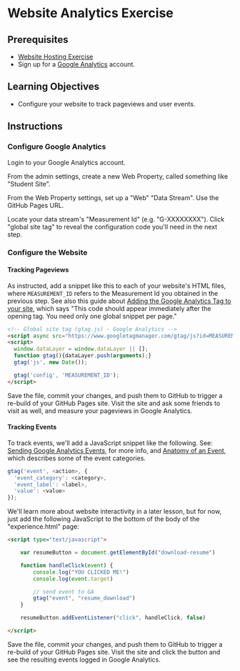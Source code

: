 
# Website Analytics Exercise

## Prerequisites

  + [Website Hosting Exercise](/exercises/website-hosting/exercise.md)
  + Sign up for a [Google Analytics](https://analytics.google.com) account.

## Learning Objectives

  + Configure your website to track pageviews and user events.

## Instructions

### Configure Google Analytics

Login to your Google Analytics account.

From the admin settings, create a new Web Property, called something like "Student Site".

From the Web Property settings, set up a "Web" "Data Stream". Use the GitHub Pages URL.

Locate your data stream's "Measurement Id" (e.g. "G-XXXXXXXX"). Click "global site tag" to reveal the configuration code you'll need in the next step.

### Configure the Website

#### Tracking Pageviews

As instructed, add a snippet like this to each of your website's HTML files, where `MEASUREMENT_ID` refers to the Measurement Id you obtained in the previous step. See also this guide about [Adding the Google Analytics Tag to your site](https://developers.google.com/analytics/devguides/collection/ga4), which says "This code should appear immediately after the opening <head> tag. You need only one global snippet per page."

```html
<!-- Global site tag (gtag.js) - Google Analytics -->
<script async src="https://www.googletagmanager.com/gtag/js?id=MEASUREMENT_ID"></script>
<script>
  window.dataLayer = window.dataLayer || [];
  function gtag(){dataLayer.push(arguments);}
  gtag('js', new Date());

  gtag('config', 'MEASUREMENT_ID');
</script>
```

Save the file, commit your changes, and push them to GitHub to trigger a re-build of your GitHub Pages site. Visit the site and ask some friends to visit as well, and measure your pageviews in Google Analytics.

#### Tracking Events

To track events, we'll add a JavaScript snippet like the following. See: [Sending Google Analytics Events](https://developers.google.com/analytics/devguides/collection/gtagjs/events), for more info, and [Anatomy of an Event](https://support.google.com/analytics/answer/1033068#Anatomy), which describes some of the event categories.

```js
gtag('event', <action>, {
  'event_category': <category>,
  'event_label': <label>,
  'value': <value>
});
```

We'll learn more about website interactivity in a later lesson, but for now, just add the following JavaScript to the bottom of the body of the "experience.html" page:


```html
<script type="text/javascript">

    var resumeButton = document.getElementById("download-resume")

    function handleClick(event) {
        console.log("YOU CLICKED ME!")
        console.log(event.target)

        // send event to GA
        gtag("event", "resume_download")
    }

    resumeButton.addEventListener("click", handleClick, false)

</script>
```

Save the file, commit your changes, and push them to GitHub to trigger a re-build of your GitHub Pages site. Visit the site and click the button and see the resulting events logged in Google Analytics.
